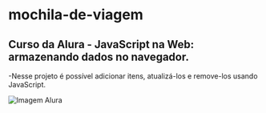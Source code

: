 # mochila-de-viagem
## Curso da Alura - JavaScript na Web: armazenando dados no navegador.

  -Nesse projeto é possível adicionar itens, atualizá-los e remove-los usando JavaScript.
  
![Imagem Alura](https://user-images.githubusercontent.com/65731134/224521231-442be5ba-0545-4e78-a9b7-3acc8e624d3a.png)
